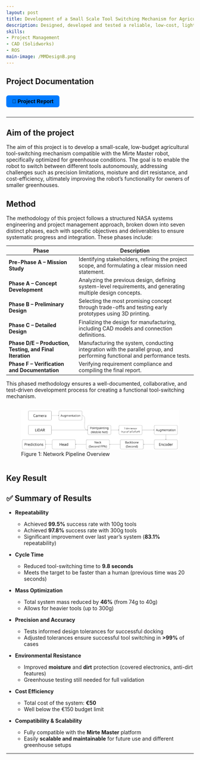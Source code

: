 ```yaml
---
layout: post
title: Development of a Small Scale Tool Switching Mechanism for Agricultural Robotic Manipulators (2024)
description: Designed, developed and tested a reliable, low-cost, lighteweight toolswitching mechanism to work on a mobile robot with a manipulator; an open source educational mobile robot platform developed by the TU Delft.
skills: 
- Project Management
- CAD (Solidworks)
- ROS
main-image: /MMDesignB.png
---
```


## Project Documentation
<div style="display: flex; flex-wrap: wrap; gap: 12px; margin-bottom: 20px;">

  <a href="/assets/Robotics_Bachelor_Thesis_BEP_Group_9.pdf" target="_blank" style="
    background-color: #007bff;
    color: black;
    padding: 8px 16px;
    border-radius: 6px;
    text-decoration: none;
    font-weight: bold;
    font-family: sans-serif;">
    📄 Project Report
  </a>

</div>

---

## Aim of the project
The aim of this project is to develop a small-scale, low-budget agricultural tool-switching mechanism compatible with the Mirte Master robot, specifically optimized for greenhouse conditions. The goal is to enable the robot to switch between different tools autonomously, addressing challenges such as precision limitations, moisture and dirt resistance, and cost-efficiency, ultimately improving the robot’s functionality for owners of smaller greenhouses.


## Method
The methodology of this project follows a structured NASA systems engineering and project management approach, broken down into seven distinct phases, each with specific objectives and deliverables to ensure systematic progress and integration. These phases include:

| **Phase**                                         | **Description**                                                                                   |
|--------------------------------------------------|---------------------------------------------------------------------------------------------------|
| **Pre-Phase A – Mission Study**                  | Identifying stakeholders, refining the project scope, and formulating a clear mission need statement. |
| **Phase A – Concept Development**                | Analyzing the previous design, defining system-level requirements, and generating multiple design concepts. |
| **Phase B – Preliminary Design**                 | Selecting the most promising concept through trade-offs and testing early prototypes using 3D printing. |
| **Phase C – Detailed Design**                    | Finalizing the design for manufacturing, including CAD models and connection definitions.         |
| **Phase D/E – Production, Testing, and Final Iteration** | Manufacturing the system, conducting integration with the parallel group, and performing functional and performance tests. |
| **Phase F – Verification and Documentation**     | Verifying requirement compliance and compiling the final report.                                  |


This phased methodology ensures a well-documented, collaborative, and test-driven development process for creating a functional tool-switching mechanism.

<div style="display: flex; gap: 10px; justify-content: center; align-items: flex-start;">


  <figure>
  <img src="/_projects/CenterpointProject/Pipeline.png" alt="Network Pipeline Overview" width="700">
  <figcaption>Figure 1: Network Pipeline Overview  </figcaption>
  </figure>
  
  
</div>


  
## Key Result
## ✅ Summary of Results

- **Repeatability**  
  - Achieved **99.5%** success rate with 100g tools  
  - Achieved **97.8%** success rate with 300g tools  
  - Significant improvement over last year’s system (**83.1%** repeatability)

- **Cycle Time**  
  - Reduced tool-switching time to **9.8 seconds**  
  - Meets the target to be faster than a human (previous time was 20 seconds)

- **Mass Optimization**  
  - Total system mass reduced by **46%** (from 74g to 40g)  
  - Allows for heavier tools (up to 300g)

- **Precision and Accuracy**  
  - Tests informed design tolerances for successful docking  
  - Adjusted tolerances ensure successful tool switching in **>99%** of cases

- **Environmental Resistance**  
  - Improved **moisture** and **dirt** protection (covered electronics, anti-dirt features)  
  - Greenhouse testing still needed for full validation

- **Cost Efficiency**  
  - Total cost of the system: **€50**  
  - Well below the €150 budget limit

- **Compatibility & Scalability**  
  - Fully compatible with the **Mirte Master** platform  
  - Easily **scalable and maintainable** for future use and different greenhouse setups

---
